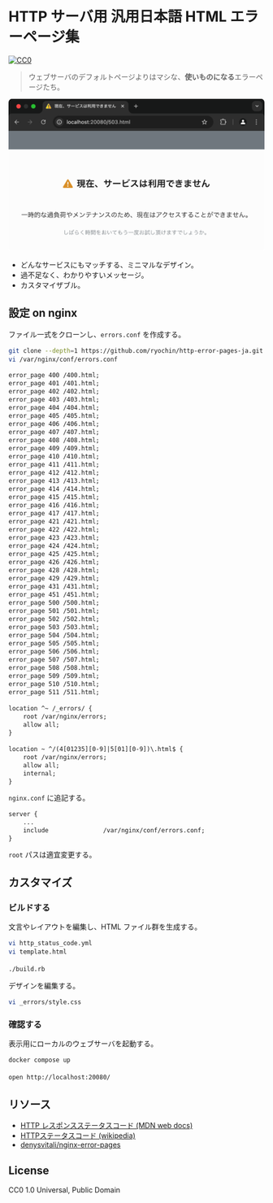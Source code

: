 HTTP サーバ用 汎用日本語 HTML エラーページ集
===================

[![CC0](http://img.shields.io/badge/license-CC0-blue.svg?style=flat)](LICENSE)

> ウェブサーバのデフォルトページよりはマシな、**使いものになる**エラーページたち。

![screenshot](screenshot@2x.png)

* どんなサービスにもマッチする、ミニマルなデザイン。
* 過不足なく、わかりやすいメッセージ。
* カスタマイザブル。

設定 on nginx
-------------

ファイル一式をクローンし、`errors.conf` を作成する。

```sh
git clone --depth=1 https://github.com/ryochin/http-error-pages-ja.git /var/nginx/errors
vi /var/nginx/conf/errors.conf
```

```nginx
error_page 400 /400.html;
error_page 401 /401.html;
error_page 402 /402.html;
error_page 403 /403.html;
error_page 404 /404.html;
error_page 405 /405.html;
error_page 406 /406.html;
error_page 407 /407.html;
error_page 408 /408.html;
error_page 409 /409.html;
error_page 410 /410.html;
error_page 411 /411.html;
error_page 412 /412.html;
error_page 413 /413.html;
error_page 414 /414.html;
error_page 415 /415.html;
error_page 416 /416.html;
error_page 417 /417.html;
error_page 421 /421.html;
error_page 422 /422.html;
error_page 423 /423.html;
error_page 424 /424.html;
error_page 425 /425.html;
error_page 426 /426.html;
error_page 428 /428.html;
error_page 429 /429.html;
error_page 431 /431.html;
error_page 451 /451.html;
error_page 500 /500.html;
error_page 501 /501.html;
error_page 502 /502.html;
error_page 503 /503.html;
error_page 504 /504.html;
error_page 505 /505.html;
error_page 506 /506.html;
error_page 507 /507.html;
error_page 508 /508.html;
error_page 509 /509.html;
error_page 510 /510.html;
error_page 511 /511.html;

location ^~ /_errors/ {
    root /var/nginx/errors;
    allow all;
}

location ~ ^/(4[01235][0-9]|5[01][0-9])\.html$ {
    root /var/nginx/errors;
    allow all;
    internal;
}
```

`nginx.conf` に追記する。

```nginx
server {
    ...
    include               /var/nginx/conf/errors.conf;
}
```

`root` パスは適宜変更する。

カスタマイズ
----

### ビルドする

文言やレイアウトを編集し、HTML ファイル群を生成する。

```sh
vi http_status_code.yml
vi template.html

./build.rb
```

デザインを編集する。

```sh
vi _errors/style.css
```

### 確認する

表示用にローカルのウェブサーバを起動する。

```sh
docker compose up

open http://localhost:20080/
```

リソース
--------

* [HTTP レスポンスステータスコード (MDN web docs)](https://developer.mozilla.org/ja/docs/Web/HTTP/Status)
* [HTTPステータスコード (wikipedia)](https://ja.wikipedia.org/wiki/HTTP%E3%82%B9%E3%83%86%E3%83%BC%E3%82%BF%E3%82%B9%E3%82%B3%E3%83%BC%E3%83%89)
* [denysvitali/nginx-error-pages](https://github.com/denysvitali/nginx-error-pages)

License
-------

CC0 1.0 Universal, Public Domain

